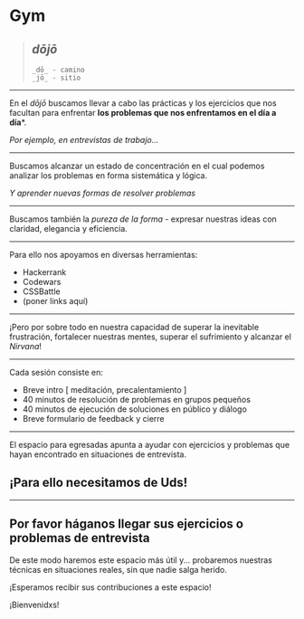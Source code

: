 # Gym

> ## _dōjō_
>
> ```
> _dō_ - camino
> _jō_ - sitio
> ```

---

En el _dōjō_ buscamos llevar a cabo las prácticas y los ejercicios que nos facultan para enfrentar **los problemas que nos enfrentamos en el día a día***.

_Por ejemplo, en entrevistas de trabajo..._

---

Buscamos alcanzar un estado de concentración en el cual podemos analizar los problemas en forma sistemática y lógica.

_Y aprender nuevas formas de resolver problemas_

---

Buscamos también la _pureza de la forma_ - expresar nuestras ideas con claridad, elegancia y eficiencia.

---

Para ello nos apoyamos en diversas herramientas:

 - Hackerrank
 - Codewars
 - CSSBattle
 - (poner links aquí)

---

¡Pero por sobre todo en nuestra capacidad de superar la inevitable frustración, fortalecer nuestras mentes, superar el sufrimiento y alcanzar el _Nirvana_!

---

Cada sesión consiste en:

  * Breve intro [ meditación, precalentamiento ]
  * 40 minutos de resolución de problemas en grupos pequeños
  * 40 minutos de ejecución de soluciones en público y diálogo
  * Breve formulario de feedback y cierre

---

El espacio para egresadas apunta a ayudar con ejercicios y problemas que hayan encontrado en situaciones de entrevista.

## ¡Para ello necesitamos de Uds!

---

## Por favor háganos llegar sus ejercicios o problemas de entrevista

De este modo haremos este espacio más útil y... probaremos nuestras técnicas en situaciones reales, sin que nadie salga herido.

¡Esperamos recibir sus contribuciones a este espacio!

¡Bienvenidxs!
